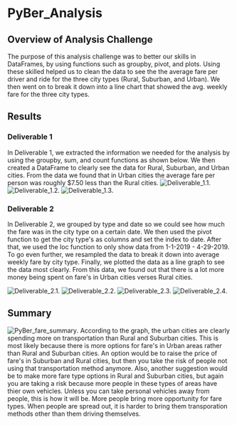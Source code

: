 # PyBer_Analysis

## Overview of Analysis Challenge
The purpose of this analysis challenge was to better our skills in DataFrames, by using functions such as groupby, pivot, and plots. Using these skilled helped us to clean the data to see the the average fare per driver and ride for the three city types (Rural, Suburban, and Urban). We then went on to break it down into a line chart that showed the avg. weekly fare for the three city types. 
## Results
### Deliverable 1
In Deliverable 1, we extracted the information we needed for the analysis by using the groupby, sum, and count functions as shown below. We then created a DataFrame to clearly see the data for Rural, Suburban, and Urban cities. From the data we found that in Urban cities the average fare per person was roughly $7.50 less than the Rural cities. 
![Deliverable_1.1](Analysis/Deliverable_1.1.png).
![Deliverable_1.2](Analysis/Deliverable_1.2.png).
![Deliverable_1.3](Analysis/Deliverable_1.3.png).
### Deliverable 2
In Deliverable 2, we grouped by type and date so we could see how much the fare was in the city type on a certain date. We then used the pivot function to get the city type's as columns and set the index to date. After that, we used the loc function to only show data from 1-1-2019 - 4-29-2019. To go even further, we resampled the data to break it down into average weekly fare by city type. Finally, we plotted the data as a line graph to see the data most clearly. From this data, we found out that there is a lot more money being spent on fare's in Urban cities verses Rural cities.

![Deliverable_2.1](Analysis/Deliverable_2.1.png).
![Deliverable_2.2](Analysis/Deliverable_2.2.png).
![Deliverable_2.3](Analysis/Deliverable_2.3.png).
![Deliverable_2.4](Analysis/Deliverable_2.4.png).
## Summary
![PyBer_fare_summary](Analysis/PyBer_fare_summary.png).
According to the graph, the urban cities are clearly spending more on transportation than Rural and Suburban cities. This is most likely because there is more options for fare's in Urban areas rather than Rural and Suburban cities. An option would be to raise the price of fare's in Suburban and Rural cities, but then you take the risk of people not using that transportation method anymore. Also, another suggestion would be to make more fare type options in Rural and Suburban cities, but again you are taking a risk because more people in these types of areas have thier own vehicles. Unless you can take personal vehicles away from people, this is how it will be. More people bring more opportunity for fare types. When people are spread out, it is harder to bring them transporation methods other than them driving themselves. 
